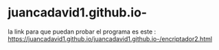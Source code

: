# juancadavid1.github.io-

la link para que puedan probar el programa es este :
https://juancadavid1.github.io/juancadavid1.github.io-/encriptador2.html





